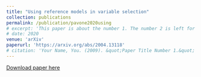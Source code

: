 ```yaml
---
title: "Using reference models in variable selection"
collection: publications
permalink: /publication/pavone2020using
# excerpt: 'This paper is about the number 1. The number 2 is left for future work.'
# date: 2020
venue: 'arXiv'
paperurl: 'https://arxiv.org/abs/2004.13118'
# citation: 'Your Name, You. (2009). &quot;Paper Title Number 1.&quot; <i>Journal 1</i>. 1(1).'
---
```


[Download paper here](https://arxiv.org/abs/2004.13118)
